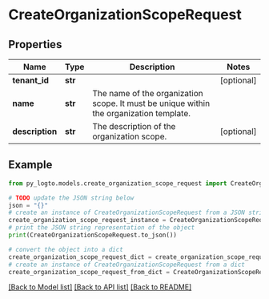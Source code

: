 # CreateOrganizationScopeRequest


## Properties

Name | Type | Description | Notes
------------ | ------------- | ------------- | -------------
**tenant_id** | **str** |  | [optional] 
**name** | **str** | The name of the organization scope. It must be unique within the organization template. | 
**description** | **str** | The description of the organization scope. | [optional] 

## Example

```python
from py_logto.models.create_organization_scope_request import CreateOrganizationScopeRequest

# TODO update the JSON string below
json = "{}"
# create an instance of CreateOrganizationScopeRequest from a JSON string
create_organization_scope_request_instance = CreateOrganizationScopeRequest.from_json(json)
# print the JSON string representation of the object
print(CreateOrganizationScopeRequest.to_json())

# convert the object into a dict
create_organization_scope_request_dict = create_organization_scope_request_instance.to_dict()
# create an instance of CreateOrganizationScopeRequest from a dict
create_organization_scope_request_from_dict = CreateOrganizationScopeRequest.from_dict(create_organization_scope_request_dict)
```
[[Back to Model list]](../README.md#documentation-for-models) [[Back to API list]](../README.md#documentation-for-api-endpoints) [[Back to README]](../README.md)


